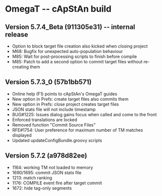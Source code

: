 # OmegaT -- cApStAn build

## Version 5.7.4_Beta (911305e31) -- internal release

* Option to block target file creation also kicked when closing project
* M68: Bugfix for unexpected auto-population behaviour
* M85: Wait for post-processing scripts to finish before compile
* M85: Patch to add a second option to commit target files without re-creating them

## Version 5.7.3_0 (57b1bb571)

* Online help (F1) points to cApStAn's OmegaT guides
* New option in Prefs: create target files also commits them
* New option in Prefs: close project creates target files
* JSON stats file will not include timestamp
* BUG#1225: Issues dialog gains focus when called and come to the front
* Enforced translations are locked
* Removed function "Commit Source Files"
* RFE#1754: User preference for maximum number of TM matches displayed
* Updated updateConfigBundle.groovy scripts

## Version 5.7.2 (a978d82ee)

* 1164: working TM not loaded to memory
* 1690/1695: commit JSON stats file
* 1213: match ranking
* 1176: COMPILE event fire after target commit
* 1672: hide tag-only segments
